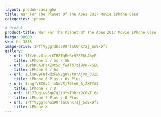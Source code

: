 ```yaml
---
layout: produk-casinghp
title: War For The Planet Of The Apes 2017 Movie iPhone Case
categories: iphone

# Produk
product-title: War For The Planet Of The Apes 2017 Movie iPhone Case
harga: 90000
sku: hn-3835
image-drive: 1PffVyggTdhoz90rlaCGnK7aj_So9xDfl
gallery:
  - url: 1IYzhuzGlqerOTB8TqBe6r9Z8FhLAByF-
    title: iPhone 5 / 5s / SE
  - url: 1GrhRuAJPaXZXtSo_fwAlb7zj9yK-xSE0
    title: iPhone 6 / 6s
  - url: 1ClXKU9FNfxdzFwk2gUY7t0rAjVm_3JZ5
    title: iPhone 6 Plus / 6s Plus
  - url: 1sngfVEXGvC-tmNwVRj76leG_6jZXTYAZ
    title: iPhone 7 / 8
  - url: 1f17IUgiwv5qW7g2iUYvTOhtY9C6xT_6a
    title: iPhone 7 Plus / 8 Plus
  - url: 1PffVyggTdhoz90rlaCGnK7aj_So9xDfl
    title: iPhone X
---
```


